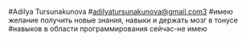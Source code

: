 #Adilya Tursunakunova
#adilyatursunakunova@gmail.com3
#имею желание получить новые знания, навыки и держать мозг в тонусе
#навыков в области программирования сейчас-не имею
